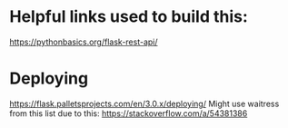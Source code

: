 # Helpful links used to build this:
https://pythonbasics.org/flask-rest-api/

# Deploying
https://flask.palletsprojects.com/en/3.0.x/deploying/
 Might use waitress from this list due to this:
 https://stackoverflow.com/a/54381386